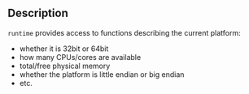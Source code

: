 ## Description

`runtime` provides access to functions describing the current platform:
- whether it is 32bit or 64bit
- how many CPUs/cores are available
- total/free physical memory
- whether the platform is little endian or big endian
- etc.

